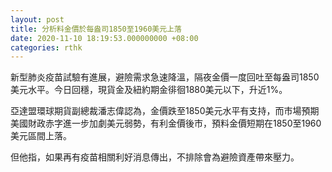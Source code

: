 ```yaml
---
layout: post
title: 分析料金價於每盎司1850至1960美元上落
date: 2020-11-10 18:19:53.000000000 +08:00
categories: rthk
---
```


新型肺炎疫苗試驗有進展，避險需求急速降溫，隔夜金價一度回吐至每盎司1850美元水平。今日回穩，現貨金及紐約期金徘徊1880美元以下，升近1%。

亞達盟環球期貨副總裁潘志偉認為，金價跌至1850美元水平有支持，而市場預期美國財政赤字進一步加劇美元弱勢，有利金價後市，預料金價短期在1850至1960美元區間上落。

但他指，如果再有疫苗相關利好消息傳出，不排除會為避險資產帶來壓力。
